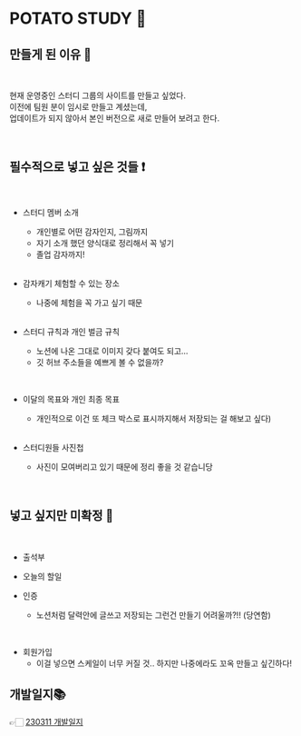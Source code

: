 # POTATO STUDY 🥔

## 만들게 된 이유 💬

<br>

현재 운영중인 스터디 그룹의 사이트를 만들고 싶었다.  
이전에 팀원 분이 임시로 만들고 계셨는데,  
업데이트가 되지 않아서 본인 버전으로 새로 만들어 보려고 한다.

<br>

## 필수적으로 넣고 싶은 것들 ❗️

<br>

- 스터디 멤버 소개

  - 개인별로 어떤 감자인지, 그림까지
  - 자기 소개 했던 양식대로 정리해서 꼭 넣기
  - 졸업 감자까지!

  <br>

- 감자캐기 체험할 수 있는 장소

  - 나중에 체험을 꼭 가고 싶기 때문

   <br>

- 스터디 규칙과 개인 벌금 규칙
  - 노션에 나온 그대로 이미지 갖다 붙여도 되고...
  - 깃 허브 주소들을 예쁘게 볼 수 없을까?

 <br>

- 이달의 목표와 개인 최종 목표

  - 개인적으로 이건 또 체크 박스로 표시까지해서 저장되는 걸 해보고 싶다)

   <br>

- 스터디원들 사진첩
  - 사진이 모여버리고 있기 때문에 정리 좋을 것 같습니당

<br>

## 넣고 싶지만 미확정 🧐

<br>

- 출석부
- 오늘의 할일
- 인증

  - 노션처럼 달력안에 글쓰고 저장되는 그런건 만들기 어려울까?!! (당연함)

<br>

- 회원가입
  - 이걸 넣으면 스케일이 너무 커질 것.. 하지만 나중에라도 꼬옥 만들고 싶긴하다!

## 개발일지📚

👉🏻 [230311 개발일지](../POTATO%20STUDY%20%F0%9F%A5%94/%EA%B0%9C%EB%B0%9C%20%EC%9D%BC%EC%A7%80/230311%20%EA%B0%9C%EB%B0%9C%EC%9D%BC%EC%A7%80.md)
